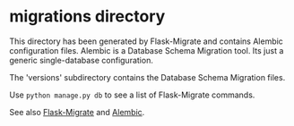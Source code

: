 # migrations directory

This directory has been generated by Flask-Migrate and contains Alembic configuration files.
Alembic is a Database Schema Migration tool. Its just a generic single-database configuration.

The 'versions' subdirectory contains the Database Schema Migration files.

Use `python manage.py db` to see a list of Flask-Migrate commands.

See also [Flask-Migrate](flask-migrate.readthedocs.org) and [Alembic](alembic.readthedocs.org).

